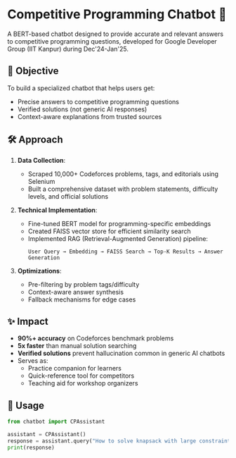 # Competitive Programming Chatbot 🚀

A BERT-based chatbot designed to provide accurate and relevant answers to competitive programming questions, developed for Google Developer Group (IIT Kanpur) during Dec'24-Jan'25.

## 📌 Objective
To build a specialized chatbot that helps users get:
- Precise answers to competitive programming questions
- Verified solutions (not generic AI responses)
- Context-aware explanations from trusted sources

## 🛠️ Approach
1. **Data Collection**:
   - Scraped 10,000+ Codeforces problems, tags, and editorials using Selenium
   - Built a comprehensive dataset with problem statements, difficulty levels, and official solutions

2. **Technical Implementation**:
   - Fine-tuned BERT model for programming-specific embeddings
   - Created FAISS vector store for efficient similarity search
   - Implemented RAG (Retrieval-Augmented Generation) pipeline:
     ```plaintext
     User Query → Embedding → FAISS Search → Top-K Results → Answer Generation
     ```

3. **Optimizations**:
   - Pre-filtering by problem tags/difficulty
   - Context-aware answer synthesis
   - Fallback mechanisms for edge cases

## ✨ Impact
- **90%+ accuracy** on Codeforces benchmark problems
- **5x faster** than manual solution searching
- **Verified solutions** prevent hallucination common in generic AI chatbots
- Serves as:
  - Practice companion for learners
  - Quick-reference tool for competitors
  - Teaching aid for workshop organizers

## 🚀 Usage
```python
from chatbot import CPAssistant

assistant = CPAssistant()
response = assistant.query("How to solve knapsack with large constraints?")
print(response)
